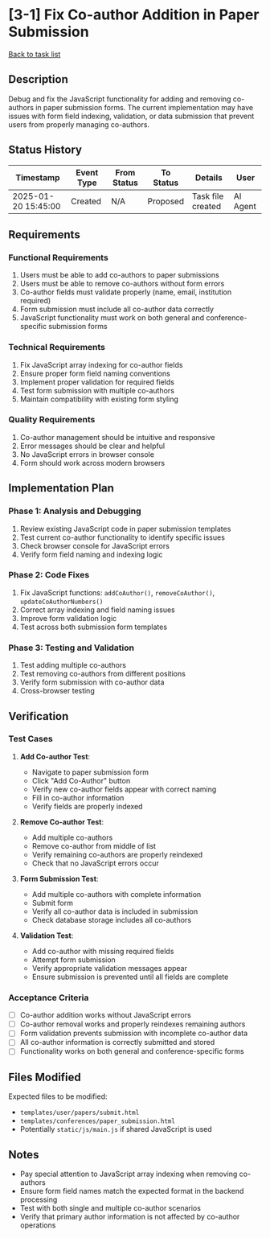 # [3-1] Fix Co-author Addition in Paper Submission

[Back to task list](./tasks.md)

## Description

Debug and fix the JavaScript functionality for adding and removing co-authors in paper submission forms. The current implementation may have issues with form field indexing, validation, or data submission that prevent users from properly managing co-authors.

## Status History

| Timestamp | Event Type | From Status | To Status | Details | User |
|-----------|------------|-------------|-----------|---------|------|
| 2025-01-20 15:45:00 | Created | N/A | Proposed | Task file created | AI Agent |

## Requirements

### Functional Requirements
1. Users must be able to add co-authors to paper submissions
2. Users must be able to remove co-authors without form errors
3. Co-author fields must validate properly (name, email, institution required)
4. Form submission must include all co-author data correctly
5. JavaScript functionality must work on both general and conference-specific submission forms

### Technical Requirements
1. Fix JavaScript array indexing for co-author fields
2. Ensure proper form field naming conventions
3. Implement proper validation for required fields
4. Test form submission with multiple co-authors
5. Maintain compatibility with existing form styling

### Quality Requirements
1. Co-author management should be intuitive and responsive
2. Error messages should be clear and helpful
3. No JavaScript errors in browser console
4. Form should work across modern browsers

## Implementation Plan

### Phase 1: Analysis and Debugging
1. Review existing JavaScript code in paper submission templates
2. Test current co-author functionality to identify specific issues
3. Check browser console for JavaScript errors
4. Verify form field naming and indexing logic

### Phase 2: Code Fixes
1. Fix JavaScript functions: `addCoAuthor()`, `removeCoAuthor()`, `updateCoAuthorNumbers()`
2. Correct array indexing and field naming issues
3. Improve form validation logic
4. Test across both submission form templates

### Phase 3: Testing and Validation
1. Test adding multiple co-authors
2. Test removing co-authors from different positions
3. Verify form submission with co-author data
4. Cross-browser testing

## Verification

### Test Cases
1. **Add Co-author Test**:
   - Navigate to paper submission form
   - Click "Add Co-Author" button
   - Verify new co-author fields appear with correct naming
   - Fill in co-author information
   - Verify fields are properly indexed

2. **Remove Co-author Test**:
   - Add multiple co-authors
   - Remove co-author from middle of list
   - Verify remaining co-authors are properly reindexed
   - Check that no JavaScript errors occur

3. **Form Submission Test**:
   - Add multiple co-authors with complete information
   - Submit form
   - Verify all co-author data is included in submission
   - Check database storage includes all co-authors

4. **Validation Test**:
   - Add co-author with missing required fields
   - Attempt form submission
   - Verify appropriate validation messages appear
   - Ensure submission is prevented until all fields are complete

### Acceptance Criteria
- [ ] Co-author addition works without JavaScript errors
- [ ] Co-author removal works and properly reindexes remaining authors
- [ ] Form validation prevents submission with incomplete co-author data
- [ ] All co-author information is correctly submitted and stored
- [ ] Functionality works on both general and conference-specific forms

## Files Modified

Expected files to be modified:
- `templates/user/papers/submit.html`
- `templates/conferences/paper_submission.html`
- Potentially `static/js/main.js` if shared JavaScript is used

## Notes

- Pay special attention to JavaScript array indexing when removing co-authors
- Ensure form field names match the expected format in the backend processing
- Test with both single and multiple co-author scenarios
- Verify that primary author information is not affected by co-author operations 